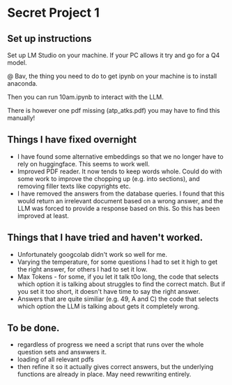 # Secret Project 1

## Set up instructions

Set up LM Studio on your machine. If your PC allows it try and go for a Q4 model. 

@ Bav, the thing you need to do to get ipynb on your machine is to install anaconda. 

Then you can run 10am.ipynb to interact with the LLM. 

There is however one pdf missing (atp_atks.pdf) you may have to find this manually!

## Things I have fixed overnight 

- I have found some alternative embeddings so that we no longer have to rely on huggingface. This seems to work well.
- Improved PDF reader. It now tends to keep words whole. Could do with some work to improve the chopping up (e.g. into sections), and removing filler texts like copyrights etc.
- I have removed the answers from the database queries. I found that this would return an irrelevant document based on a wrong answer, and the LLM was forced to provide a response based on this. So this has been improved at least.

## Things that I have tried and haven't worked. 
- Unfortunately googcolab didn't work so well for me.
- Varying the temperature, for some questions I had to set it high to get the right answer, for others I had to set it low.
- Max Tokens - for some, if you let it talk t0o long, the code that selects which option it is talking about struggles to find the correct match. But if you set it too short, it doesn't have time to say the right answer.
- Answers that are quite similiar (e.g. 49, A and C) the code that selects which option the LLM is talking about gets it completely wrong.


## To be done. 
- regardless of progress we need a script that runs over the whole question sets and answwers it.
- loading of all relevant pdfs
- then refine it so it actually gives correct answers, but the underlying functions are already in place. May need rewwriting entirely. 

